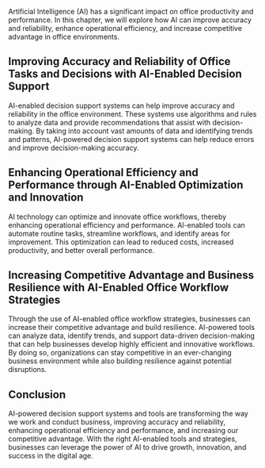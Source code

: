 
Artificial Intelligence (AI) has a significant impact on office productivity and performance. In this chapter, we will explore how AI can improve accuracy and reliability, enhance operational efficiency, and increase competitive advantage in office environments.

Improving Accuracy and Reliability of Office Tasks and Decisions with AI-Enabled Decision Support
-------------------------------------------------------------------------------------------------

AI-enabled decision support systems can help improve accuracy and reliability in the office environment. These systems use algorithms and rules to analyze data and provide recommendations that assist with decision-making. By taking into account vast amounts of data and identifying trends and patterns, AI-powered decision support systems can help reduce errors and improve decision-making accuracy.

Enhancing Operational Efficiency and Performance through AI-Enabled Optimization and Innovation
-----------------------------------------------------------------------------------------------

AI technology can optimize and innovate office workflows, thereby enhancing operational efficiency and performance. AI-enabled tools can automate routine tasks, streamline workflows, and identify areas for improvement. This optimization can lead to reduced costs, increased productivity, and better overall performance.

Increasing Competitive Advantage and Business Resilience with AI-Enabled Office Workflow Strategies
---------------------------------------------------------------------------------------------------

Through the use of AI-enabled office workflow strategies, businesses can increase their competitive advantage and build resilience. AI-powered tools can analyze data, identify trends, and support data-driven decision-making that can help businesses develop highly efficient and innovative workflows. By doing so, organizations can stay competitive in an ever-changing business environment while also building resilience against potential disruptions.

Conclusion
----------

AI-powered decision support systems and tools are transforming the way we work and conduct business, improving accuracy and reliability, enhancing operational efficiency and performance, and increasing our competitive advantage. With the right AI-enabled tools and strategies, businesses can leverage the power of AI to drive growth, innovation, and success in the digital age.
